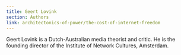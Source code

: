 ```yaml
---
title: Geert Lovink
section: Authors
link: architectonics-of-power/the-cost-of-internet-freedom
---
```

Geert Lovink is a Dutch-Australian media theorist and critic. He is the
founding director of the Institute of Network Cultures, Amsterdam.


